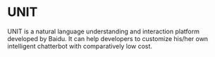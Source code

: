 # UNIT
UNIT is a natural language understanding and interaction platform developed by Baidu. It can help developers to customize his/her own intelligent chatterbot with comparatively low cost. 
